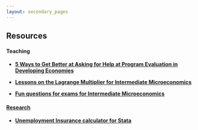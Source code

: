 ```yaml
---
layout: secondary_pages
---
```


## Resources

#### Teaching
	 
- **<a href="/assets/Get_Help.pdf" target="_blank">5 Ways to Get Better at Asking for Help at Program Evaluation in Developing Economies</a>**<br>
	

- **<a href="/assets/LagrangeMultiplier.pdf" target="_blank">Lessons on the Lagrange Multiplier for Intermediate Microeconomics**<br>
	 
	  
- **Fun questions for exams for Intermediate Microeconomics**<br>
	
	  

#### Research
- **<a href="https://github.com/anahid-bauer/UI_calculator_STATA" target="_blank">Unemployment Insurance calculator for Stata**<br>
	 



	





